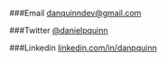 ###Email
[danquinndev@gmail.com](mailto:danquinndev@gmail.com)

###Twitter
[@danielpquinn](http://twitter.com/danielpquinn)

###Linkedin
[linkedin.com/in/danpquinn](https://www.linkedin.com/in/danpquinn)